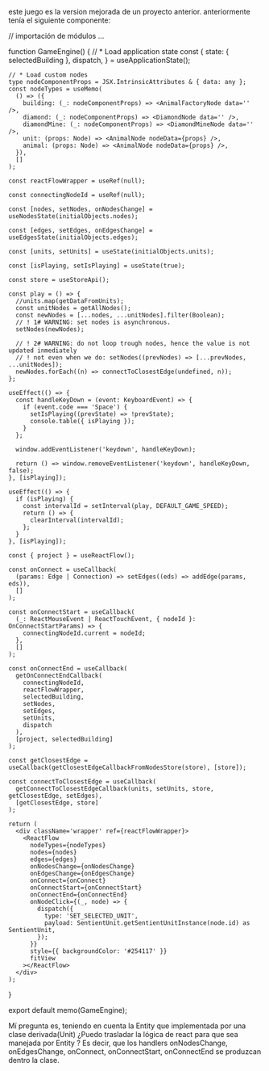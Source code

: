 este juego es la version mejorada de un proyecto anterior. anteriormente tenía el siguiente componente:

// importación de módulos ...

function GameEngine() {
    // * Load application state
    const {
      state: { selectedBuilding },
      dispatch,
    } = useApplicationState();
  
    // * Load custom nodes
    type nodeComponentProps = JSX.IntrinsicAttributes & { data: any };
    const nodeTypes = useMemo(
      () => ({
        building: (_: nodeComponentProps) => <AnimalFactoryNode data='' />,
        diamond: (_: nodeComponentProps) => <DiamondNode data='' />,
        diamondMine: (_: nodeComponentProps) => <DiamondMineNode data='' />,
        unit: (props: Node) => <AnimalNode nodeData={props} />,
        animal: (props: Node) => <AnimalNode nodeData={props} />,
      }),
      []
    );
  
    const reactFlowWrapper = useRef(null);
  
    const connectingNodeId = useRef(null);
  
    const [nodes, setNodes, onNodesChange] = useNodesState(initialObjects.nodes);
  
    const [edges, setEdges, onEdgesChange] = useEdgesState(initialObjects.edges);
  
    const [units, setUnits] = useState(initialObjects.units);
  
    const [isPlaying, setIsPlaying] = useState(true);
  
    const store = useStoreApi();
  
    const play = () => {
      //units.map(getDataFromUnits);
      const unitNodes = getAllNodes();
      const newNodes = [...nodes, ...unitNodes].filter(Boolean);
      // ! 1# WARNING: set nodes is asynchronous.
      setNodes(newNodes);
  
      // ! 2# WARNING: do not loop trough nodes, hence the value is not updated inmediately
      // ! not even when we do: setNodes((prevNodes) => [...prevNodes, ...unitNodes]);
      newNodes.forEach((n) => connectToClosestEdge(undefined, n));
    };
  
    useEffect(() => {
      const handleKeyDown = (event: KeyboardEvent) => {
        if (event.code === 'Space') {
          setIsPlaying((prevState) => !prevState);
          console.table({ isPlaying });
        }
      };
  
      window.addEventListener('keydown', handleKeyDown);
  
      return () => window.removeEventListener('keydown', handleKeyDown, false);
    }, [isPlaying]);
  
    useEffect(() => {
      if (isPlaying) {
        const intervalId = setInterval(play, DEFAULT_GAME_SPEED);
        return () => {
          clearInterval(intervalId);
        };
      }
    }, [isPlaying]);
  
    const { project } = useReactFlow();
  
    const onConnect = useCallback(
      (params: Edge | Connection) => setEdges((eds) => addEdge(params, eds)),
      []
    );
  
    const onConnectStart = useCallback(
      (_: ReactMouseEvent | ReactTouchEvent, { nodeId }: OnConnectStartParams) => {
        connectingNodeId.current = nodeId;
      },
      []
    );
  
    const onConnectEnd = useCallback(
      getOnConnectEndCallback(
        connectingNodeId,
        reactFlowWrapper,
        selectedBuilding,
        setNodes,
        setEdges,
        setUnits,
        dispatch
      ),
      [project, selectedBuilding]
    );
  
    const getClosestEdge = useCallback(getClosestEdgeCallbackFromNodesStore(store), [store]);
  
    const connectToClosestEdge = useCallback(
      getConnectToClosestEdgeCallback(units, setUnits, store, getClosestEdge, setEdges),
      [getClosestEdge, store]
    );
  
    return (
      <div className='wrapper' ref={reactFlowWrapper}>
        <ReactFlow
          nodeTypes={nodeTypes}
          nodes={nodes}
          edges={edges}
          onNodesChange={onNodesChange}
          onEdgesChange={onEdgesChange}
          onConnect={onConnect}
          onConnectStart={onConnectStart}
          onConnectEnd={onConnectEnd}
          onNodeClick={(_, node) => {
            dispatch({
              type: 'SET_SELECTED_UNIT',
              payload: SentientUnit.getSentientUnitInstance(node.id) as SentientUnit,
            });
          }}
          style={{ backgroundColor: '#254117' }}
          fitView
        ></ReactFlow>
      </div>
    );
  }
  
  export default memo(GameEngine);

Mí pregunta es, teniendo en cuenta la Entity que implementada por una clase derivada(Unit) ¿Puedo trasladar la lógica de react para que sea manejada por Entity ?
Es decir, que los handlers onNodesChange, onEdgesChange, onConnect, onConnectStart, onConnectEnd se produzcan dentro la clase.